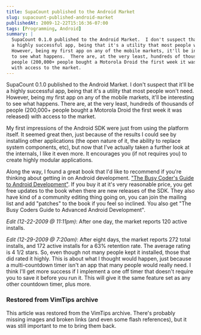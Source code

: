 ```yaml
---
title: SupaCount published to the Android Market
slug: supacount-published-android-market
publishedAt: 2009-12-22T15:16:36-07:00
tags: [Programming, Android]
summary: |
  SupaCount 0.1.0 published to the Android Market.  I don't suspect that it'll be
  a highly successful app, being that it's a utility that most people won't need.
  However, being my first app on any of the mobile markets, it'll be interesting
  to see what happens.  There are, at the very least, hundreds of thousands of
  people (200,000+ people bought a Motorola Droid the first week it was released)
  with access to the market.
---
```

SupaCount 0.1.0 published to the Android Market.  I don't suspect that it'll be
a highly successful app, being that it's a utility that most people won't need.
However, being my first app on any of the mobile markets, it'll be interesting
to see what happens.  There are, at the very least, hundreds of thousands of
people (200,000+ people bought a Motorola Droid the first week it was released)
with access to the market.

My first impressions of the Android SDK were just from using the platform
itself.  It seemed great then, just because of the results I could see by
installing other applications (the open nature of it, the ability to replace
system components, etc), but now that I've actually taken a further look at the
internals, I like it even more.  It encourages you (if not requires you) to
create highly modular applications.

Along the way, I found a great book that I'd like to recommend if you're
thinking about getting in on Android development.  <a
href='http://commonsware.com/'>"The Busy Coder's Guide to Android
Development"</a>.  If you buy it at it's very reasonable price, you get free
updates to the book when there are new releases of the SDK.  They also have
kind of a community editing thing going on, you can join the mailing list and
add "patches" to the book if you feel so inclined.  You also get "The Busy
Coders Guide to Advanced Android Development".

*Edit (12-22-2009 @ 11:11pm)*:  After one day, the market reports 120 active
installs.

*Edit (12-29-2009 @ 7:20am)*: After eight days, the market reports 272 total
installs, and 172 active installs for a 63% retention rate.  The average rating
is 4 1/2 stars.  So, even though not many people kept it installed, those that
did rated it highly.  This is about what I thought would happen, just because a
multi-countdown timer isn't an app that many people would really need.  I think
I'll get more success if I implement a one off timer that doesn't require you
to save it before you run it.  This will give it the same feature set as any
other countdown timer, plus more.

<div class="restored-from-archive">
  <h3>Restored from VimTips archive</h3>
  <p>
  This article was restored from the VimTips archive. There's probably
  missing images and broken links (and even some flash references), but it
  was still important to me to bring them back.
  </p>
</div>
